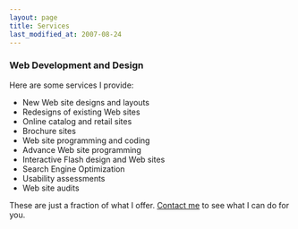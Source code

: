 ```yaml
---
layout: page
title: Services
last_modified_at: 2007-08-24
---
```

### Web Development and Design
Here are some services I provide:
- New Web site designs and layouts
- Redesigns of existing Web sites
- Online catalog and retail sites
- Brochure sites
- Web site programming and coding
- Advance Web site programming
- Interactive Flash design and Web sites
- Search Engine Optimization
- Usability assessments
- Web site audits
  
These are just a fraction of what I offer. [Contact me](contact_me.html) to see what I can do for you.